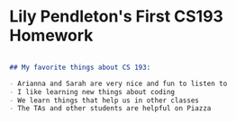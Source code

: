 # Lily Pendleton's First CS193 Homework

```markdown

## My favorite things about CS 193:

- Arianna and Sarah are very nice and fun to listen to
- I like learning new things about coding
- We learn things that help us in other classes
- The TAs and other students are helpful on Piazza
